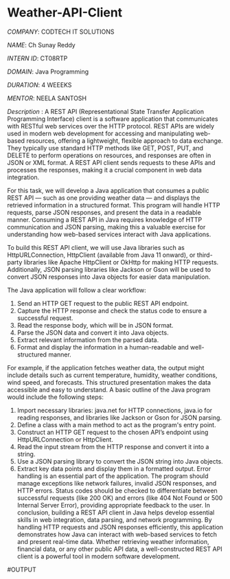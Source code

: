 # Weather-API-Client

*COMPANY*: CODTECH IT SOLUTIONS

*NAME*:  Ch Sunay Reddy

*INTERN ID*: CT08RTP

*DOMAIN*: Java Programming

*DURATION*: 4 WEEEKS

*MENTOR*: NEELA SANTOSH

*Description* : A REST API (Representational State Transfer Application Programming Interface) client is a software application that communicates with RESTful web services over the HTTP protocol. REST APIs are widely used in modern web development for accessing and manipulating web-based resources, offering a lightweight, flexible approach to data exchange. They typically use standard HTTP methods like GET, POST, PUT, and DELETE to perform operations on resources, and responses are often in JSON or XML format. A REST API client sends requests to these APIs and processes the responses, making it a crucial component in web data integration.

For this task, we will develop a Java application that consumes a public REST API — such as one providing weather data — and displays the retrieved information in a structured format. This program will handle HTTP requests, parse JSON responses, and present the data in a readable manner. Consuming a REST API in Java requires knowledge of HTTP communication and JSON parsing, making this a valuable exercise for understanding how web-based services interact with Java applications.

To build this REST API client, we will use Java libraries such as HttpURLConnection, HttpClient (available from Java 11 onward), or third-party libraries like Apache HttpClient or OkHttp for making HTTP requests. Additionally, JSON parsing libraries like Jackson or Gson will be used to convert JSON responses into Java objects for easier data manipulation.

The Java application will follow a clear workflow:

1. Send an HTTP GET request to the public REST API endpoint.
2. Capture the HTTP response and check the status code to ensure a successful request.
3. Read the response body, which will be in JSON format.
4. Parse the JSON data and convert it into Java objects.
5. Extract relevant information from the parsed data.
6. Format and display the information in a human-readable and well-structured manner.

For example, if the application fetches weather data, the output might include details such as current temperature, humidity, weather conditions, wind speed, and forecasts. This structured presentation makes the data accessible and easy to understand.
A basic outline of the Java program would include the following steps:
1. Import necessary libraries: java.net for HTTP connections, java.io for reading responses, and libraries like Jackson or Gson for JSON parsing.
2. Define a class with a main method to act as the program's entry point.
3. Construct an HTTP GET request to the chosen API’s endpoint using HttpURLConnection or HttpClient.
4. Read the input stream from the HTTP response and convert it into a string.
5. Use a JSON parsing library to convert the JSON string into Java objects.
6. Extract key data points and display them in a formatted output.
Error handling is an essential part of the application. The program should manage exceptions like network failures, invalid JSON responses, and HTTP errors. Status codes should be checked to differentiate between successful requests (like 200 OK) and errors (like 404 Not Found or 500 Internal Server Error), providing appropriate feedback to the user.
In conclusion, building a REST API client in Java helps develop essential skills in web integration, data parsing, and network programming. By handling HTTP requests and JSON responses efficiently, this application demonstrates how Java can interact with web-based services to fetch and present real-time data. Whether retrieving weather information, financial data, or any other public API data, a well-constructed REST API client is a powerful tool in modern software development.

#OUTPUT

